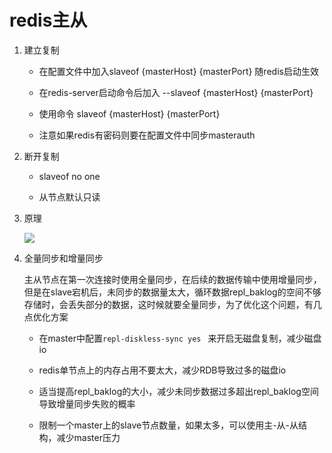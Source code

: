 # redis主从

1. 建立复制
   
   - 在配置文件中加入slaveof {masterHost} {masterPort} 随redis启动生效
   
   - 在redis-server启动命令后加入 --slaveof {masterHost} {masterPort}
   
   - 使用命令 slaveof {masterHost} {masterPort}
   
   - 注意如果redis有密码则要在配置文件中同步masterauth

2. 断开复制
   
   - slaveof no one
   
   - 从节点默认只读

3. 原理
   
   ![](D:\Redis学习之路\image\redis复制原理图.png)

4. 全量同步和增量同步
   
   主从节点在第一次连接时使用全量同步，在后续的数据传输中使用增量同步，但是在slave宕机后，未同步的数据量太大，循环数据repl_baklog的空间不够存储时，会丢失部分的数据，这时候就要全量同步，为了优化这个问题，有几点优化方案
   
   - 在master中配置`repl-diskless-sync yes ` 来开启无磁盘复制，减少磁盘io
   
   - redis单节点上的内存占用不要太大，减少RDB导致过多的磁盘io
   
   - 适当提高repl_baklog的大小，减少未同步数据过多超出repl_baklog空间导致增量同步失败的概率
   
   - 限制一个master上的slave节点数量，如果太多，可以使用主-从-从结构，减少master压力


